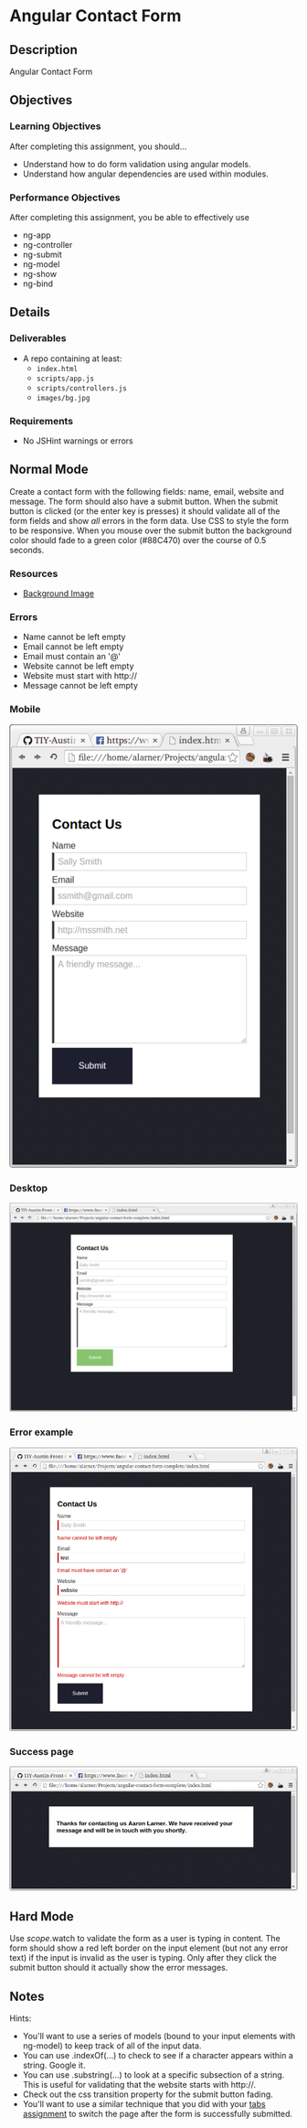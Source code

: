 # Angular Contact Form

## Description
Angular Contact Form


## Objectives

### Learning Objectives

After completing this assignment, you should…

* Understand how to do form validation using angular models.
* Understand how angular dependencies are used within modules.


### Performance Objectives

After completing this assignment, you be able to effectively use

* ng-app
* ng-controller
* ng-submit
* ng-model
* ng-show
* ng-bind




## Details

### Deliverables

* A repo containing at least:
  * `index.html`
  * `scripts/app.js`
  * `scripts/controllers.js`
  * `images/bg.jpg`

### Requirements

* No JSHint warnings or errors


## Normal Mode
Create a contact form with the following fields: name, email, website and message. The form should also have a submit button. When the submit button is clicked (or the enter key is presses) it should validate all of the form fields and show *all* errors in the form data. Use CSS to style the form to be responsive. When you mouse over the submit button the background color should fade to a green color (#88C470) over the course of 0.5 seconds.

### Resources
* [Background Image](bg.jpg)

### Errors
* Name cannot be left empty
* Email cannot be left empty
* Email must contain an '@'
* Website cannot be left empty
* Website must start with http://
* Message cannot be left empty

### Mobile
![Mobile](mobile.png)
### Desktop
![Desktop](desktop.png)
### Error example
![Error](error.png)
### Success page
![Success](success.png)

## Hard Mode
Use $scope.$watch to validate the form as a user is typing in content. The form should show a red left border on the input element (but not any error text) if the input is invalid as the user is typing. Only after they click the submit button should it actually show the error messages.


## Notes
Hints:
* You'll want to use a series of models (bound to your input elements with ng-model) to keep track of all of the input data.
* You can use .indexOf(...) to check to see if a character appears within a string. Google it.
* You can use .substring(...) to look at a specific subsection of a string. This is useful for validating that the website starts with http://.
* Check out the css transition property for the submit button fading.
* You'll want to use a similar technique that you did with your [tabs assignment](https://github.com/TIY-Austin-Front-End-Engineering/angular-tabs) to switch the page after the form is successfully submitted.

<!-- ## Additional Resources

* Read []()
 -->
